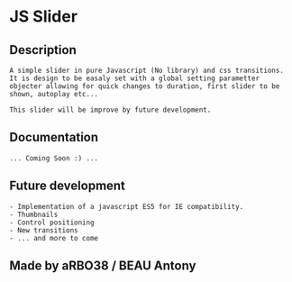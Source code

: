 # JS Slider

## Description
	
	A simple slider in pure Javascript (No library) and css transitions. It is design to be easaly set with a global setting parametter objecter allowing for quick changes to duration, first slider to be shown, autoplay etc...

	This slider will be improve by future development.

## Documentation

	... Coming Soon :) ...

## Future development

	- Implementation of a javascript ES5 for IE compatibility.
	- Thumbnails
	- Control positioning
	- New transitions
	- ... and more to come

## Made by aRBO38 / BEAU Antony